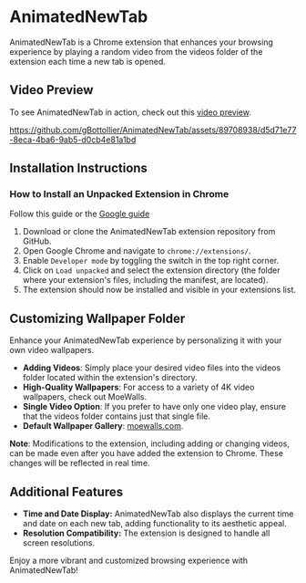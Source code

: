 # AnimatedNewTab

AnimatedNewTab is a Chrome extension that enhances your browsing experience by playing a random video from the videos folder of the extension each time a new tab is opened.

## Video Preview

To see AnimatedNewTab in action, check out this [video preview](https://youtu.be/jPYcoJ4VupE).

https://github.com/gBottollier/AnimatedNewTab/assets/89708938/d5d71e77-8eca-4ba6-9ab5-d0cb4e81a1bd

## Installation Instructions

### How to Install an Unpacked Extension in Chrome

Follow this guide or the [Google guide](https://developer.chrome.com/docs/extensions/mv3/getstarted/development-basics/#load-unpacked)

1. Download or clone the AnimatedNewTab extension repository from GitHub.
2. Open Google Chrome and navigate to `chrome://extensions/`.
3. Enable `Developer mode` by toggling the switch in the top right corner.
4. Click on `Load unpacked` and select the extension directory (the folder where your extension's files, including the manifest, are located).
5. The extension should now be installed and visible in your extensions list.

## Customizing Wallpaper Folder

Enhance your AnimatedNewTab experience by personalizing it with your own video wallpapers.

- **Adding Videos**: Simply place your desired video files into the videos folder located within the extension's directory.
- **High-Quality Wallpapers**: For access to a variety of 4K video wallpapers, check out MoeWalls.
- **Single Video Option**: If you prefer to have only one video play, ensure that the videos folder contains just that single file.
- **Default Wallpaper Gallery**: [moewalls.com](https://moewalls.com/resolution/3840x2160/).

**Note**: Modifications to the extension, including adding or changing videos, can be made even after you have added the extension to Chrome. These changes will be reflected in real time.

## Additional Features

- **Time and Date Display:** AnimatedNewTab also displays the current time and date on each new tab, adding functionality to its aesthetic appeal.
- **Resolution Compatibility:** The extension is designed to handle all screen resolutions.

Enjoy a more vibrant and customized browsing experience with AnimatedNewTab!
